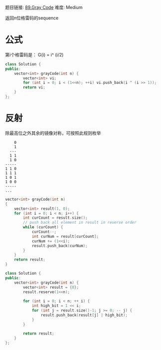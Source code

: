 题目链接: [89.Gray Code][1]
难度: Medium

返回n位格雷码的sequence

# 公式

第i个格雷码是：
G(i) = i^ (i/2)
```cpp
class Solution {
public:
    vector<int> grayCode(int n) {
        vector<int> vi;
        for (int i = 0; i < (1<<n); ++i) vi.push_back(i ^ (i >> 1));
        return vi;
    }
};
```
# 反射

除最高位之外其余的镜像对称，可按照此规则枚举
```
    0
    1
  ---
  1 1
  1 0
-----
1 1 0
1 1 1 
1 0 1 
1 0 0
-----
...
```
```cpp
vector<int> grayCode(int n) 
{         
    vector<int> result(1, 0);        
    for (int i = 0; i < n; i++) {
        int curCount = result.size();
        // push back all element in result in reverse order
        while (curCount) {
            curCount--;
            int curNum = result[curCount];
            curNum += (1<<i);
            result.push_back(curNum);
        } 
    }
    return result;
}
```

```cpp
class Solution {
public:
    vector<int> grayCode(int n) {
        vector<int> result = {0};
        result.reserve(1<<n);
        
        for (int i = 0; i < n; ++ i) {
            int high_bit = 1 << i;
            for (int j = result.size()-1; j >= 0; -- j) {
                result.push_back(result[j] | high_bit);
            }
        }
        
        return result;
    }
};
```

[1]: https://leetcode.com/problems/gray-code/